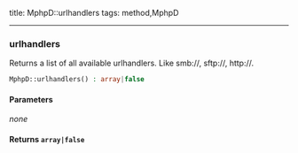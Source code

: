title: MphpD::urlhandlers
tags: method,MphpD

---

<div class="method">
<h3 class="method-name">urlhandlers</h3>
<p>Returns a list of all available urlhandlers. Like smb://, sftp://, http://.</p>

```php
MphpD::urlhandlers() : array|false
```

#### Parameters

*none*


#### Returns `array|false`




</div>